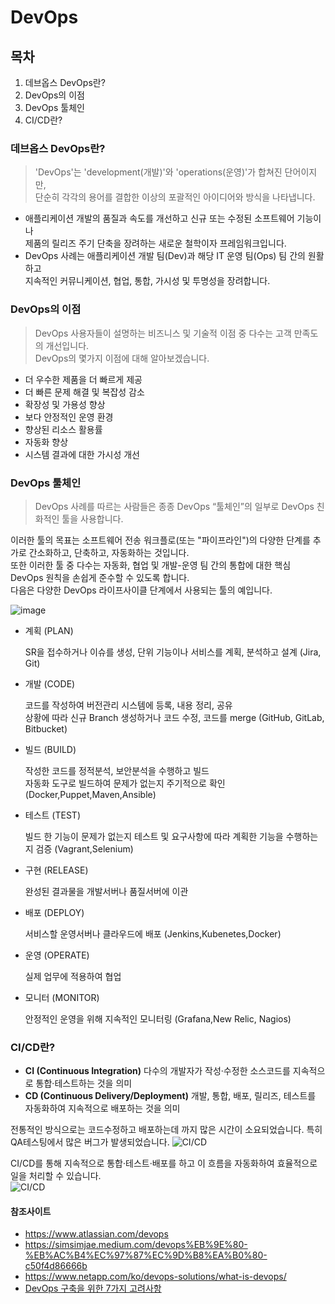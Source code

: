 # DevOps

## 목차 
1. 데브옵스 DevOps란?
2. DevOps의 이점
3. DevOps 툴체인
4. CI/CD란?

### 데브옵스 DevOps란?
> 'DevOps'는 'development(개발)'와 'operations(운영)'가 합쳐진 단어이지만,   
  단순히 각각의 용어를 결합한 이상의 포괄적인 아이디어와 방식을 나타냅니다. 

- 애플리케이션 개발의 품질과 속도를 개선하고 신규 또는 수정된 소프트웨어 기능이나   
  제품의 릴리즈 주기 단축을 장려하는 새로운 철학이자 프레임워크입니다.   
- DevOps 사례는 애플리케이션 개발 팀(Dev)과 해당 IT 운영 팀(Ops) 팀 간의 원활하고   
  지속적인 커뮤니케이션, 협업, 통합, 가시성 및 투명성을 장려합니다.   

### DevOps의 이점
> DevOps 사용자들이 설명하는 비즈니스 및 기술적 이점 중 다수는 고객 만족도의 개선입니다.   
  DevOps의 몇가지 이점에 대해 알아보겠습니다.

- 더 우수한 제품을 더 빠르게 제공
- 더 빠른 문제 해결 및 복잡성 감소
- 확장성 및 가용성 향상
- 보다 안정적인 운영 환경
- 향상된 리소스 활용률
- 자동화 향상
- 시스템 결과에 대한 가시성 개선

### DevOps 툴체인
> DevOps 사례를 따르는 사람들은 종종 DevOps “툴체인”의 일부로 DevOps 친화적인 툴을 사용합니다.

이러한 툴의 목표는 소프트웨어 전송 워크플로(또는 "파이프라인")의 다양한 단계를 추가로 간소화하고, 단축하고, 자동화하는 것입니다.   
또한 이러한 툴 중 다수는 자동화, 협업 및 개발-운영 팀 간의 통합에 대한 핵심 DevOps 원칙을 손쉽게 준수할 수 있도록 합니다.   
다음은 다양한 DevOps 라이프사이클 단계에서 사용되는 툴의 예입니다.


![image](https://mblogthumb-phinf.pstatic.net/MjAyMTA3MDFfMTYy/MDAxNjI1MTQwNjA4MDE5.rQehbiimIminpPJMU7FsJphdwREjTn8sAO6JoaC38wsg.2e2LjYaUTs1_gImZlHiw-yLA8AR0OujUg1CX9eQWShUg.JPEG.agapeuni/d668b94e2e6b3d9dfe842f6c4c44a9c3.jpg?type=w800)
- 계획 (PLAN)
  <p>SR을 접수하거나 이슈를 생성, 단위 기능이나 서비스를 계획, 분석하고 설계 (Jira, Git)</p>

- 개발 (CODE)
  <p>코드를 작성하여 버전관리 시스템에 등록, 내용 정리, 공유 <br>
  상황에 따라 신규 Branch 생성하거나 코드 수정, 코드를 merge (GitHub, GitLab, Bitbucket)</p>

- 빌드 (BUILD)
  <p>작성한 코드를 정적분석, 보안분석을 수행하고 빌드 <br>
  자동화 도구로 빌드하여 문제가 없는지 주기적으로 확인 (Docker,Puppet,Maven,Ansible)</p>

- 테스트 (TEST)
  <p>빌드 한 기능이 문제가 없는지 테스트 및 요구사항에 따라 계획한 기능을 수행하는지 검증 (Vagrant,Selenium)</p>

- 구현 (RELEASE)
  <p>완성된 결과물을 개발서버나 품질서버에 이관</p>

- 배포 (DEPLOY)
  <p>서비스할 운영서버나 클라우드에 배포 (Jenkins,Kubenetes,Docker)</p>

- 운영 (OPERATE)
  <p>실제 업무에 적용하여 협업 </p>

- 모니터 (MONITOR)
  <p>안정적인 운영을 위해 지속적인 모니터링 (Grafana,New Relic, Nagios)</p>

### CI/CD란?
- **CI (Continuous Integration)** 다수의 개발자가 작성·수정한 소스코드를 지속적으로 통합·테스트하는 것을 의미
- **CD (Continuous Delivery/Deployment)** 개발, 통합, 배포, 릴리즈, 테스트를 자동화하여 지속적으로 배포하는 것을 의미   

전통적인 방식으로는 코드수정하고 배포하는데 까지 많은 시간이 소요되었습니다. 특히 QA테스팅에서 많은 버그가 발생되었습니다.
![CI/CD](https://blog.oursky.com/wp-content/uploads/2019/08/image-1160x553.png)   

CI/CD를 통해 지속적으로 통합·테스트·배포를 하고 이 흐름을 자동화하여 효율적으로 일을 처리할 수 있습니다.   
![CI/CD](https://blog.oursky.com/wp-content/uploads/2019/08/image-1-1160x571.png)

#### 참조사이트
- https://www.atlassian.com/devops   
- https://simsimjae.medium.com/devops%EB%9E%80-%EB%AC%B4%EC%97%87%EC%9D%B8%EA%B0%80-c50f4d86666b   
- https://www.netapp.com/ko/devops-solutions/what-is-devops/   
- [DevOps 구축을 위한 7가지 고려사항](https://media.fastcampus.co.kr/newsletter/wennews/%EA%B0%9C%EB%B0%9C%EC%9E%90-%ED%95%84%EB%8F%85-%EC%B6%94%EC%B2%9C-%EC%98%AC%EB%B0%94%EB%A5%B8-%EB%8D%B0%EB%B8%8C%EC%98%B5%EC%8A%A4-%EA%B5%AC%EC%B6%95%EC%9D%84-%EC%9C%84%ED%95%9C-7%EA%B0%80%EC%A7%80/)
